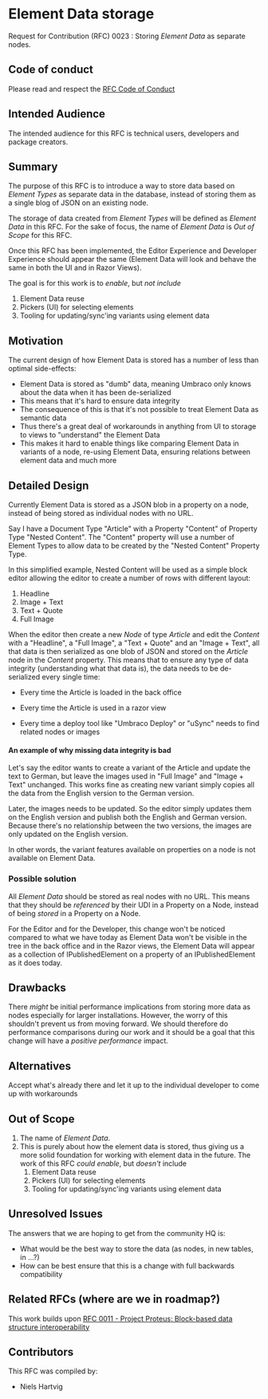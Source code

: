 # Element Data storage

Request for Contribution (RFC) 0023 : Storing _Element Data_ as separate nodes.

## Code of conduct

Please read and respect the [RFC Code of Conduct](https://github.com/umbraco/rfcs/blob/master/CODE_OF_CONDUCT.md)

## Intended Audience

The intended audience for this RFC is technical users, developers and package creators.

## Summary

The purpose of this RFC is to introduce a way to store data based on _Element Types_ as separate data in the database, instead of storing them as a single blog of JSON on an existing node.

The storage of data created from _Element Types_ will be defined as _Element Data_ in this RFC. For the sake of focus, the name of _Element Data_ is _Out of Scope_ for this RFC.

Once this RFC has been implemented, the Editor Experience and Developer Experience should appear the same (Element Data will look and behave the same in both the UI and in Razor Views).

The goal is for this work is to _enable_, but _not include_

1. Element Data reuse
2. Pickers (UI) for selecting elements
3. Tooling for updating/sync'ing variants using element data

## Motivation

The current design of how Element Data is stored has a number of less than optimal side-effects:

* Element Data is stored as "dumb" data, meaning Umbraco only knows about the data when it has been de-serialized
* This means that it's hard to ensure data integrity
* The consequence of this is that it's not possible to treat Element Data as semantic data
* Thus there's a great deal of workarounds in anything from UI to storage to views to "understand" the Element Data
* This makes it hard to enable things like comparing Element Data in variants of a node, re-using Element Data, ensuring relations between element data and much more

## Detailed Design

Currently Element Data is stored as a JSON blob in a property on a node, instead of being stored as individual nodes with no URL. 

Say I have a Document Type "Article" with a Property "Content" of Property Type "Nested Content". The "Content" property will use a number of Element Types to allow data to be created by the "Nested Content" Property Type. 

In this simplified example, Nested Content will be used as a simple block editor allowing the editor to create a number of rows with different layout:

1. Headline
2. Image + Text
3. Text + Quote
4. Full Image

When the editor then create a new _Node_ of type _Article_ and edit the _Content_ with a "Headline", a "Full Image", a "Text + Quote" and an "Image + Text", all that data is then serialized as one blob of JSON and stored on the _Article_ node in the _Content_ property. This means that to ensure any type of data integrity (understanding what that data is), the data needs to be de-serialized every single time:

* Every time the Article is loaded in the back office

* Every time the Article is used in a razor view

* Every time a deploy tool like "Umbraco Deploy" or "uSync" needs to find related nodes or images

  

#### An example of why missing data integrity is bad

Let's say the editor wants to create a variant of the Article and update the text to German, but leave the images used in "Full Image" and "Image + Text" unchanged. This works fine as creating new variant simply copies all the data from the English version to the German version.

Later, the images needs to be updated. So the editor simply updates them on the English version and publish both the English and German version. Because there's no relationship between the two versions, the images are only updated on the English version.

In other words, the variant features available on properties on a node is not available on Element Data.



### Possible solution   

All _Element Data_ should be stored as real nodes with no URL. This means that they should be _referenced_ by their UDI in a Property on a Node, instead of being _stored_ in a Property on a Node.

For the Editor and for the Developer, this change won't be noticed compared to what we have today as Element Data won't be visible in the tree in the back office and in the Razor views, the Element Data will appear as a collection of IPublishedElement on a property of an IPublishedElement as it does today.



## Drawbacks

There _might_ be initial performance implications from storing more data as nodes especially for larger installations. However, the worry of this shouldn't prevent us from moving forward. We should therefore do performance comparisons during our work and it should be a goal that this change will have a _positive performance_ impact.

## Alternatives

Accept what's already there and let it up to the individual developer to come up with workarounds

## Out of Scope

1. The name of _Element Data_.
2. This is purely about how the element data is stored, thus giving us a more solid foundation for working with element data in the future. The work of this RFC _could enable_, but _doesn't_ include
   1. Element Data reuse
   2. Pickers (UI) for selecting elements
   3. Tooling for updating/sync'ing variants using element data

## Unresolved Issues

The answers that we are hoping to get from the community HQ is:

* What would be the best way to store the data (as nodes, in new tables, in ...?)
* How can be best ensure that this is a change with full backwards compatibility

## Related RFCs (where are we in roadmap?)

This work builds upon [RFC 0011 - Project Proteus: Block-based data structure interoperability](https://github.com/umbraco/rfcs/pull/11)

## Contributors

This RFC was compiled by:

* Niels Hartvig
